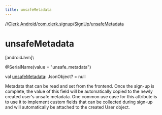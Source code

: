 ```yaml
---
title: unsafeMetadata
---
```

//[Clerk Android](../../../index.html)/[com.clerk.signup](../index.html)/[SignUp](index.html)/[unsafeMetadata](unsafe-metadata.html)



# unsafeMetadata



[androidJvm]\




@SerialName(value = &quot;unsafe_metadata&quot;)



val [unsafeMetadata](unsafe-metadata.html): JsonObject? = null



Metadata that can be read and set from the frontend. Once the sign-up is complete, the value of this field will be automatically copied to the newly created user's unsafe metadata. One common use case for this attribute is to use it to implement custom fields that can be collected during sign-up and will automatically be attached to the created User object.




